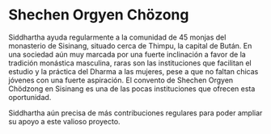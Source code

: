 #  Shechen Orgyen Chözong 

Siddhartha ayuda regularmente a la comunidad de 45 monjas del monasterio de Sisinang, situado cerca de Thimpu, la capital de Bután. En una sociedad aún muy marcada por una fuerte inclinación a favor de la tradición monástica masculina, raras son las instituciones que facilitan el estudio y la práctica del Dharma a las mujeres, pese a que no faltan chicas jóvenes con una fuerte aspiración. El convento de Shechen Orgyen Chödzong en Sisinang es una de las pocas instituciones que ofrecen esta oportunidad. 

Siddhartha aún precisa de más contribuciones regulares para poder ampliar su apoyo a este valioso proyecto. 
